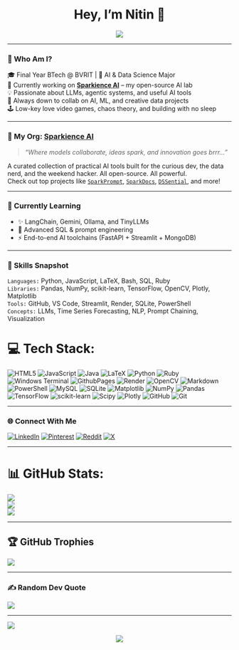 <h1 align="center">Hey, I’m Nitin 👋</h1>
<p align="center">
  <img src="https://readme-typing-svg.demolab.com?font=Fira+Code&duration=3000&pause=1000&color=8A2BE2&center=true&vCenter=true&width=435&lines=AI+Engineer+%7C+Final+Year+BTech+%7C+Open+Source+Builder;Building+AI+tools+at+Sparkience+AI.;Let%27s+build+dope+things+together!"/>
</p>

---

### 🚀 Who Am I?

🎓 Final Year BTech @ BVRIT | 🧠 AI & Data Science Major  
🔭 Currently working on [**Sparkience AI**](https://github.com/Sparkience-AI) – my open-source AI lab  
💡 Passionate about LLMs, agentic systems, and useful AI tools  
💬 Always down to collab on AI, ML, and creative data projects  
🕹️ Low-key love video games, chaos theory, and building with no sleep

---

### 🧪 My Org: [Sparkience AI](https://github.com/Sparkience-AI)

> _“Where models collaborate, ideas spark, and innovation goes brrr...”_

A curated collection of practical AI tools built for the curious dev, the data nerd, and the weekend hacker. All open-source. All powerful.  
Check out top projects like [`SparkPrompt`](https://github.com/Sparkience-AI/SparkPrompt), [`SparkDocs`](https://github.com/Sparkience-AI/SparkDocs), [`DSSential`](https://github.com/Sparkience-AI/DSSential-The-AI-Chief), and more!

---

### 🧠 Currently Learning

- ✨ LangChain, Gemini, Ollama, and TinyLLMs
- 🧩 Advanced SQL & prompt engineering
- ⚡ End-to-end AI toolchains (FastAPI + Streamlit + MongoDB)

---

### 💼 Skills Snapshot

`Languages:` Python, JavaScript, LaTeX, Bash, SQL, Ruby  
`Libraries:` Pandas, NumPy, scikit-learn, TensorFlow, OpenCV, Plotly, Matplotlib  
`Tools:` GitHub, VS Code, Streamlit, Render, SQLite, PowerShell  
`Concepts:` LLMs, Time Series Forecasting, NLP, Prompt Chaining, Visualization

# 💻 Tech Stack:
![HTML5](https://img.shields.io/badge/html5-%23E34F26.svg?style=for-the-badge&logo=html5&logoColor=white) ![JavaScript](https://img.shields.io/badge/javascript-%23323330.svg?style=for-the-badge&logo=javascript&logoColor=%23F7DF1E) ![Java](https://img.shields.io/badge/java-%23ED8B00.svg?style=for-the-badge&logo=openjdk&logoColor=white) ![LaTeX](https://img.shields.io/badge/latex-%23008080.svg?style=for-the-badge&logo=latex&logoColor=white) ![Python](https://img.shields.io/badge/python-3670A0?style=for-the-badge&logo=python&logoColor=ffdd54) ![Ruby](https://img.shields.io/badge/ruby-%23CC342D.svg?style=for-the-badge&logo=ruby&logoColor=white) ![Windows Terminal](https://img.shields.io/badge/Windows%20Terminal-%234D4D4D.svg?style=for-the-badge&logo=windows-terminal&logoColor=white) ![GithubPages](https://img.shields.io/badge/github%20pages-121013?style=for-the-badge&logo=github&logoColor=white) ![Render](https://img.shields.io/badge/Render-%46E3B7.svg?style=for-the-badge&logo=render&logoColor=white) ![OpenCV](https://img.shields.io/badge/opencv-%23white.svg?style=for-the-badge&logo=opencv&logoColor=white) ![Markdown](https://img.shields.io/badge/markdown-%23000000.svg?style=for-the-badge&logo=markdown&logoColor=white) ![PowerShell](https://img.shields.io/badge/PowerShell-%235391FE.svg?style=for-the-badge&logo=powershell&logoColor=white) ![MySQL](https://img.shields.io/badge/mysql-4479A1.svg?style=for-the-badge&logo=mysql&logoColor=white) ![SQLite](https://img.shields.io/badge/sqlite-%2307405e.svg?style=for-the-badge&logo=sqlite&logoColor=white) ![Matplotlib](https://img.shields.io/badge/Matplotlib-%23ffffff.svg?style=for-the-badge&logo=Matplotlib&logoColor=black) ![NumPy](https://img.shields.io/badge/numpy-%23013243.svg?style=for-the-badge&logo=numpy&logoColor=white) ![Pandas](https://img.shields.io/badge/pandas-%23150458.svg?style=for-the-badge&logo=pandas&logoColor=white) ![TensorFlow](https://img.shields.io/badge/TensorFlow-%23FF6F00.svg?style=for-the-badge&logo=TensorFlow&logoColor=white) ![scikit-learn](https://img.shields.io/badge/scikit--learn-%23F7931E.svg?style=for-the-badge&logo=scikit-learn&logoColor=white) ![Scipy](https://img.shields.io/badge/SciPy-%230C55A5.svg?style=for-the-badge&logo=scipy&logoColor=%white) ![Plotly](https://img.shields.io/badge/Plotly-%233F4F75.svg?style=for-the-badge&logo=plotly&logoColor=white) ![GitHub](https://img.shields.io/badge/github-%23121011.svg?style=for-the-badge&logo=github&logoColor=white) ![Git](https://img.shields.io/badge/git-%23F05033.svg?style=for-the-badge&logo=git&logoColor=white)

---

### 🌐 Connect With Me

[![LinkedIn](https://img.shields.io/badge/LinkedIn-%230077B5.svg?logo=linkedin&logoColor=white)](https://linkedin.com/in/nitin-sagar-boyeena) [![Pinterest](https://img.shields.io/badge/Pinterest-%23E60023.svg?logo=Pinterest&logoColor=white)](https://pinterest.com/Sparky_1201) [![Reddit](https://img.shields.io/badge/Reddit-%23FF4500.svg?logo=Reddit&logoColor=white)](https://reddit.com/user/Agent-FrozenCookie) [![X](https://img.shields.io/badge/X-black.svg?logo=X&logoColor=white)](https://x.com/nitinsagarb) 

---

# 📊 GitHub Stats:
![](https://github-readme-stats.vercel.app/api?username=nitin-sagar-b&theme=dark&hide_border=false&include_all_commits=true&count_private=true)<br/>
![](https://github-readme-streak-stats.herokuapp.com/?user=nitin-sagar-b&theme=dark&hide_border=false)<br/>
![](https://github-readme-stats.vercel.app/api/top-langs/?username=nitin-sagar-b&theme=dark&hide_border=false&include_all_commits=true&count_private=true&layout=compact)

---

## 🏆 GitHub Trophies
![](https://github-profile-trophy.vercel.app/?username=nitin-sagar-b&theme=radical&no-frame=false&no-bg=false&margin-w=4)

---

### ✍️ Random Dev Quote
![](https://quotes-github-readme.vercel.app/api?type=horizontal&theme=radical)

---

[![](https://visitcount.itsvg.in/api?id=nitin-sagar-b&icon=0&color=0)](https://visitcount.itsvg.in)

<p align="center">
  <img src="https://capsule-render.vercel.app/api?type=waving&color=gradient&height=120&section=footer&text=Thanks+for+visiting!&fontSize=18&fontAlignY=40"/>
</p>
